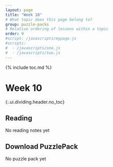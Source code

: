 ```yaml
---
layout: page
title: "Week 10"
# What topic does this page belong to?
group: puzzle-packs
# Relative ordering of lessons within a topic
order: 9
#script: /javascripts/mypage.js
#scripts:
#  - /javascripts/one.js
#  - /javascripts/two.js
---
```



{% include toc.md %}

# Week 10
{:.ui.dividing.header.no_toc}

## Reading

No reading notes yet

## Download PuzzlePack

No puzzle pack yet


[lern2unix]: http://lern2unix.com/download/xyz
